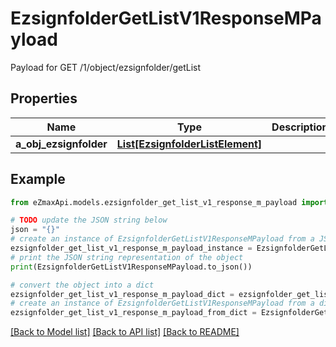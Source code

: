 # EzsignfolderGetListV1ResponseMPayload

Payload for GET /1/object/ezsignfolder/getList

## Properties

Name | Type | Description | Notes
------------ | ------------- | ------------- | -------------
**a_obj_ezsignfolder** | [**List[EzsignfolderListElement]**](EzsignfolderListElement.md) |  | 

## Example

```python
from eZmaxApi.models.ezsignfolder_get_list_v1_response_m_payload import EzsignfolderGetListV1ResponseMPayload

# TODO update the JSON string below
json = "{}"
# create an instance of EzsignfolderGetListV1ResponseMPayload from a JSON string
ezsignfolder_get_list_v1_response_m_payload_instance = EzsignfolderGetListV1ResponseMPayload.from_json(json)
# print the JSON string representation of the object
print(EzsignfolderGetListV1ResponseMPayload.to_json())

# convert the object into a dict
ezsignfolder_get_list_v1_response_m_payload_dict = ezsignfolder_get_list_v1_response_m_payload_instance.to_dict()
# create an instance of EzsignfolderGetListV1ResponseMPayload from a dict
ezsignfolder_get_list_v1_response_m_payload_from_dict = EzsignfolderGetListV1ResponseMPayload.from_dict(ezsignfolder_get_list_v1_response_m_payload_dict)
```
[[Back to Model list]](../README.md#documentation-for-models) [[Back to API list]](../README.md#documentation-for-api-endpoints) [[Back to README]](../README.md)


